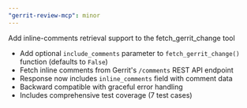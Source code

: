 ```yaml
---
"gerrit-review-mcp": minor
---
```


Add inline-comments retrieval support to the fetch_gerrit_change tool

- Add optional `include_comments` parameter to `fetch_gerrit_change()` function (defaults to `False`)
- Fetch inline comments from Gerrit's `/comments` REST API endpoint
- Response now includes `inline_comments` field with comment data
- Backward compatible with graceful error handling
- Includes comprehensive test coverage (7 test cases)